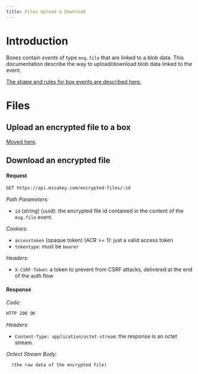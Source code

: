 ```yaml
---
title: Files Upload & Download
---
```


# Introduction

Boxes contain *events* of type `msg.file` that are linked to a blob data.
This documentation describe the way to upload/download blob data linked to the event.

[The shape and rules for box events are described here.](/old-doc/concepts/box-events.md)

# Files

## Upload an encrypted file to a box

[Moved here](https://docs.misakey.com/docs/references/boxes#send-data-as-a-file-to-a-box).

## Download an encrypted file
#### Request

```bash
GET https://api.misakey.com/encrypted-files/:id
```

_Path Parameters:_
- `id` (string) (uuid): the encrypted file id contained in the content of the `msg.file` event.

_Cookies:_
- `accesstoken` (opaque token) (ACR >= 1): just a valid access token
- `tokentype`: must be `bearer`

_Headers:_
- `X-CSRF-Token`: a token to prevent from CSRF attacks, delivered at the end of the auth flow

#### Response

_Code:_
```bash
HTTP 200 OK
```

_Headers:_
- `Content-Type: application/octet-stream`: the response is an octet stream.

_Octect Stream Body:_
```
  (the raw data of the encrypted file)
```
